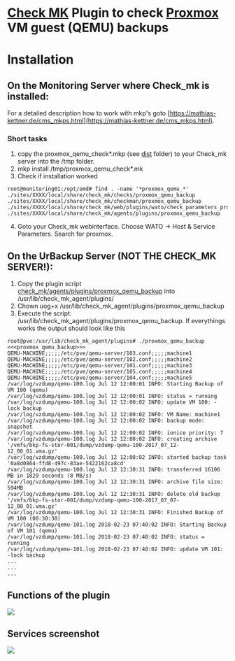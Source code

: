# [Check MK](https://mathias-kettner.de/check_mk.html) Plugin to check [Proxmox](https://www.proxmox.com) VM guest (QEMU) backups

# Installation

## On the Monitoring Server where Check_mk is installed:
For a detailed description how to work with mkp's goto [https://mathias-kettner.de/cms_mkps.html](https://mathias-kettner.de/cms_mkps.html).

### Short tasks
1. copy the proxmox_qemu_check*.mkp (see [dist](dist) folder) to your Check_mk server into the /tmp folder.
2. mkp install /tmp/proxmox_qemu_check*.mk
3. Check if installation worked
```
root@monitoring01:/opt/omd# find . -name '*proxmox_qemu_*'
./sites/XXXX/local/share/check_mk/checks/proxmox_qemu_backup
./sites/XXXX/local/share/check_mk/checkman/proxmox_qemu_backup
./sites/XXXX/local/share/check_mk/web/plugins/wato/check_parameters_proxmox_qemu_backup.py
./sites/XXXX/local/share/check_mk/agents/plugins/proxmox_qemu_backup
```
4. Goto your Check_mk webinterface. Choose WATO -> Host & Service Parameters. Search for proxmox.

## On the UrBackup Server (NOT THE CHECK_MK SERVER!):
1. Copy the plugin script [check_mk/agents/plugins/proxmox_qemu_backup](check_mk/agents/plugins/proxmox_qemu_backup) into /usr/lib/check_mk_agent/plugins/
2. Chown uog+x /usr/lib/check_mk_agent/plugins/proxmox_qemu_backup
3. Execute the script: /usr/lib/check_mk_agent/plugins/proxmox_qemu_backup. If everythings works the output should look like this
```
root@pve:/usr/lib/check_mk_agent/plugins# ./proxmox_qemu_backup
<<<proxmox_qemu_backup>>>
QEMU-MACHINE;;;;;/etc/pve/qemu-server/103.conf;;;;;machine1
QEMU-MACHINE;;;;;/etc/pve/qemu-server/102.conf;;;;;machine2
QEMU-MACHINE;;;;;/etc/pve/qemu-server/101.conf;;;;;machine3
QEMU-MACHINE;;;;;/etc/pve/qemu-server/105.conf;;;;;machine4
QEMU-MACHINE;;;;;/etc/pve/qemu-server/104.conf;;;;;machine5
/var/log/vzdump/qemu-100.log Jul 12 12:00:01 INFO: Starting Backup of VM 100 (qemu)
/var/log/vzdump/qemu-100.log Jul 12 12:00:01 INFO: status = running
/var/log/vzdump/qemu-100.log Jul 12 12:00:02 INFO: update VM 100: -lock backup
/var/log/vzdump/qemu-100.log Jul 12 12:00:02 INFO: VM Name: machine1
/var/log/vzdump/qemu-100.log Jul 12 12:00:02 INFO: backup mode: snapshot
/var/log/vzdump/qemu-100.log Jul 12 12:00:02 INFO: ionice priority: 7
/var/log/vzdump/qemu-100.log Jul 12 12:00:02 INFO: creating archive '/vmfs/bkp-fs-stor-001/dump/vzdump-qemu-100-2017_07_12-12_00_01.vma.gz'
/var/log/vzdump/qemu-100.log Jul 12 12:00:02 INFO: started backup task '0a8d0864-ffd8-497c-83ae-5422162ca8cd'
/var/log/vzdump/qemu-100.log Jul 12 12:30:31 INFO: transferred 16106 MB in 1829 seconds (8 MB/s)
/var/log/vzdump/qemu-100.log Jul 12 12:30:31 INFO: archive file size: 594MB
/var/log/vzdump/qemu-100.log Jul 12 12:30:31 INFO: delete old backup '/vmfs/bkp-fs-stor-001/dump/vzdump-qemu-100-2017_07_07-12_00_01.vma.gz'
/var/log/vzdump/qemu-100.log Jul 12 12:30:31 INFO: Finished Backup of VM 100 (00:30:30)
/var/log/vzdump/qemu-101.log 2018-02-23 07:40:02 INFO: Starting Backup of VM 101 (qemu)
/var/log/vzdump/qemu-101.log 2018-02-23 07:40:02 INFO: status = running
/var/log/vzdump/qemu-101.log 2018-02-23 07:40:02 INFO: update VM 101: -lock backup
...
...
...
```

## Functions of the plugin
![](https://github.com/edvler/check_mk_proxmox-qemu-backup/blob/master/docs/proxmox_qemu_backup_man-page.png)

## Services screenshot
![](https://github.com/edvler/check_mk_proxmox-qemu-backup/blob/master/docs/example-services-screenshot.png)


